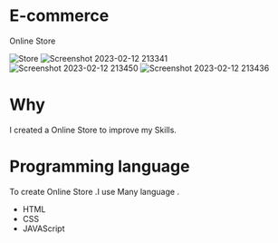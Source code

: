 # E-commerce

Online Store

![Store](https://user-images.githubusercontent.com/118068044/218335524-8d979708-24b5-49f9-8627-911c71d24069.png)
![Screenshot 2023-02-12 213341](https://user-images.githubusercontent.com/118068044/218335669-50e4d060-7c17-457c-871d-0948f41c6756.png)
![Screenshot 2023-02-12 213450](https://user-images.githubusercontent.com/118068044/218335672-1ba803d8-9c11-4e60-b504-85a73b361f9d.png)
![Screenshot 2023-02-12 213436](https://user-images.githubusercontent.com/118068044/218335677-bb665d61-4c68-4d21-a40d-c1b22f0b4ace.png)


# Why
I created a Online Store to improve my Skills.

# Programming language

To create Online Store .I use Many language .

- HTML
- CSS
- JAVAScript
